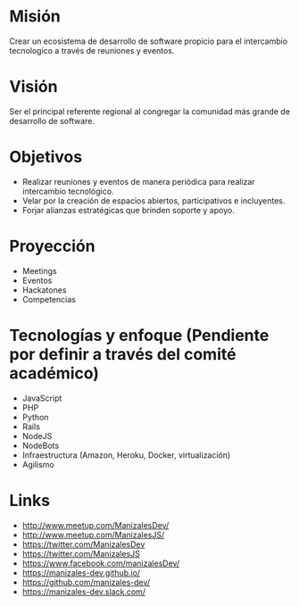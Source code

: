 # Misión
Crear un ecosistema de desarrollo de software propicio para el intercambio tecnologíco a través de reuniones y eventos.

# Visión
Ser el principal referente regional al congregar la comunidad más grande de desarrollo de software.

# Objetivos
* Realizar reuniones y eventos de manera periódica para realizar intercambio tecnológico.
* Velar por la creación de espacios abiertos, participativos e incluyentes.
* Forjar alianzas estratégicas que brinden soporte y apoyo.

# Proyección
* Meetings
* Eventos
* Hackatones
* Competencias

# Tecnologías y enfoque (Pendiente por definir a través del comité académico)
* JavaScript
* PHP
* Python
* Rails
* NodeJS
* NodeBots
* Infraestructura (Amazon, Heroku, Docker, virtualización)
* Agilismo

# Links
* http://www.meetup.com/ManizalesDev/
* http://www.meetup.com/ManizalesJS/
* https://twitter.com/ManizalesDev
* https://twitter.com/ManizalesJS
* https://www.facebook.com/manizalesDev/
* https://manizales-dev.github.io/
* https://github.com/manizales-dev/
* https://manizales-dev.slack.com/
